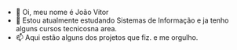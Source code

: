 - 👋 Oi, meu nome é João Vitor
- 🌱 Estou atualmente estudando Sistemas de Informação e ja tenho alguns cursos tecnicosna area.
- 📫 Aqui estão alguns dos projetos que fiz. e me orgulho.
